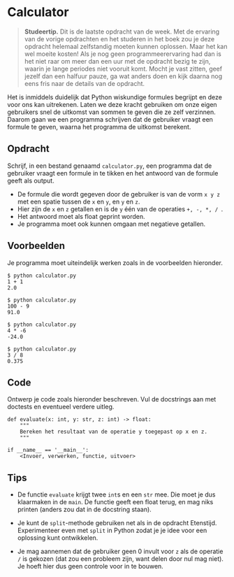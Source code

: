 # Calculator

> **Studeertip.** Dit is de laatste opdracht van de week. Met de ervaring van de vorige opdrachten en het studeren in het boek zou je deze opdracht helemaal zelfstandig moeten kunnen oplossen. Maar het kan wel moeite kosten! Als je nog geen programmeerervaring had dan is het niet raar om meer dan een uur met de opdracht bezig te zijn, waarin je lange periodes niet vooruit komt. Mocht je vast zitten, geef jezelf dan een halfuur pauze, ga wat anders doen en kijk daarna nog eens fris naar de details van de opdracht.

Het is inmiddels duidelijk dat Python wiskundige formules begrijpt en deze voor ons kan uitrekenen. Laten we deze kracht gebruiken om onze eigen gebruikers snel de uitkomst van sommen te geven die ze zelf verzinnen.
Daarom gaan we een programma schrijven dat de gebruiker vraagt een formule te geven, waarna het programma de uitkomst berekent.

## Opdracht

Schrijf, in een bestand genaamd `calculator.py`, een programma dat de gebruiker vraagt een formule in te tikken en het antwoord van de formule geeft als output.

* De formule die wordt gegeven door de gebruiker is van de vorm `x y z` met een spatie tussen de `x` en `y`, en `y` en `z`.
* Hier zijn de `x` en `z` getallen en is de `y` één van de operaties `+, -, *, / `.
* Het antwoord moet als float geprint worden.
* Je programma moet ook kunnen omgaan met negatieve getallen.

## Voorbeelden

Je programma moet uiteindelijk werken zoals in de voorbeelden hieronder.

    $ python calculator.py
    1 + 1
    2.0

    $ python calculator.py
    100 - 9
    91.0

    $ python calculator.py
    4 * -6
    -24.0

    $ python calculator.py
    3 / 8
    0.375

## Code

Ontwerp je code zoals hieronder beschreven. Vul de docstrings aan met doctests en eventueel verdere uitleg.

    def evaluate(x: int, y: str, z: int) -> float:
        """
        Bereken het resultaat van de operatie y toegepast op x en z.
        """

    if __name__ == '__main__':
        <Invoer, verwerken, functie, uitvoer>

## Tips

* De functie `evaluate` krijgt twee `int`s en een `str` mee. Die moet je dus klaarmaken in de `main`. De functie geeft een float terug, en mag niks printen (anders zou dat in de docstring staan).

* Je kunt de `split`-methode gebruiken net als in de opdracht Etenstijd. Experimenteer even met `split` in Python zodat je je idee voor een oplossing kunt ontwikkelen.

* Je mag aannemen dat de gebruiker geen 0 invult voor `z` als de operatie `/` is gekozen (dat zou een probleem zijn, want delen door nul mag niet). Je hoeft hier dus geen controle voor in te bouwen.
